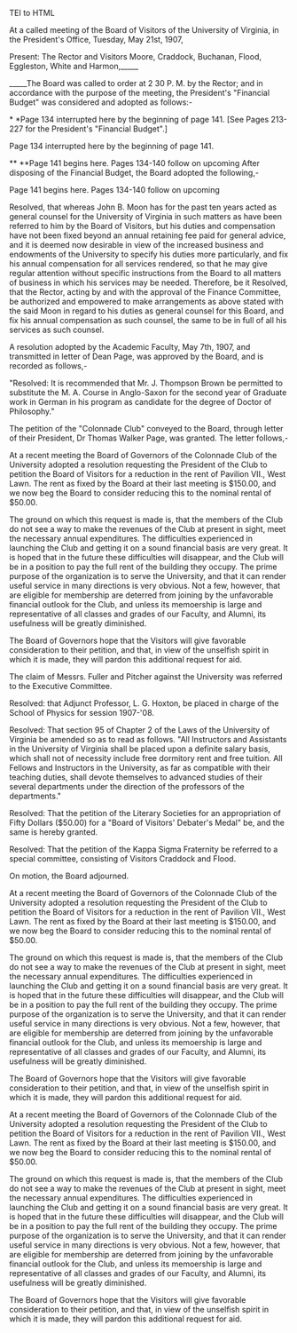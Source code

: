  TEI to HTML

At a called meeting of the Board of Visitors of the University of Virginia, in the President's Office, Tuesday, May 21st, 1907,

Present: The Rector and Visitors Moore, Craddock, Buchanan, Flood, Eggleston, White and Harmon,\_\_\_\_\_

\_\_\_\_\_The Board was called to order at 2 30 P. M. by the Rector; and in accordance with the purpose of the meeting, the President's "Financial Budget" was considered and adopted as follows:-

\* \*Page 134 interrupted here by the beginning of page 141. \[See Pages 213-227 for the President's "Financial Budget".\]

Page 134 interrupted here by the beginning of page 141.

\*\* \*\*Page 141 begins here. Pages 134-140 follow on upcoming After disposing of the Financial Budget, the Board adopted the following,-

Page 141 begins here. Pages 134-140 follow on upcoming

Resolved, that whereas John B. Moon has for the past ten years acted as general counsel for the University of Virginia in such matters as have been referred to him by the Board of Visitors, but his duties and compensation have not been fixed beyond an annual retaining fee paid for general advice, and it is deemed now desirable in view of the increased business and endowments of the University to specify his duties more particularly, and fix his annual compensation for all services rendered, so that he may give regular attention without specific instructions from the Board to all matters of business in which his services may be needed. Therefore, be it Resolved, that the Rector, acting by and with the approval of the Finance Committee, be authorized and empowered to make arrangements as above stated with the said Moon in regard to his duties as general counsel for this Board, and fix his annual compensation as such counsel, the same to be in full of all his services as such counsel.

A resolution adopted by the Academic Faculty, May 7th, 1907, and transmitted in letter of Dean Page, was approved by the Board, and is recorded as follows,-

"Resolved: It is recommended that Mr. J. Thompson Brown be permitted to substitute the M. A. Course in Anglo-Saxon for the second year of Graduate work in German in his program as candidate for the degree of Doctor of Philosophy."

The petition of the "Colonnade Club" conveyed to the Board, through letter of their President, Dr Thomas Walker Page, was granted. The letter follows,-

At a recent meeting the Board of Governors of the Colonnade Club of the University adopted a resolution requesting the President of the Club to petition the Board of Visitors for a reduction in the rent of Pavilion VII., West Lawn. The rent as fixed by the Board at their last meeting is $150.00, and we now beg the Board to consider reducing this to the nominal rental of $50.00.

The ground on which this request is made is, that the members of the Club do not see a way to make the revenues of the Club at present in sight, meet the necessary annual expenditures. The difficulties experienced in launching the Club and getting it on a sound financial basis are very great. It is hoped that in the future these difficulties will disappear, and the Club will be in a position to pay the full rent of the building they occupy. The prime purpose of the organization is to serve the University, and that it can render useful service in many directions is very obvious. Not a few, however, that are eligible for membership are deterred from joining by the unfavorable financial outlook for the Club, and unless its memoership is large and representative of all classes and grades of our Faculty, and Alumni, its usefulness will be greatly diminished.

The Board of Governors hope that the Visitors will give favorable consideration to their petition, and that, in view of the unselfish spirit in which it is made, they will pardon this additional request for aid.

The claim of Messrs. Fuller and Pitcher against the University was referred to the Executive Committee.

Resolved: that Adjunct Professor, L. G. Hoxton, be placed in charge of the School of Physics for session 1907-'08.

Resolved: That section 95 of Chapter 2 of the Laws of the University of Virginia be amended so as to read as follows. "All Instructors and Assistants in the University of Virginia shall be placed upon a definite salary basis, which shall not of necessity include free dormitory rent and free tuition. All Fellows and Instructors in the University, as far as compatible with their teaching duties, shall devote themselves to advanced studies of their several departments under the direction of the professors of the departments."

Resolved: That the petition of the Literary Societies for an appropriation of Fifty Dollars ($50.00) for a "Board of Visitors' Debater's Medal" be, and the same is hereby granted.

Resolved: That the petition of the Kappa Sigma Fraternity be referred to a special committee, consisting of Visitors Craddock and Flood.

On motion, the Board adjourned.

At a recent meeting the Board of Governors of the Colonnade Club of the University adopted a resolution requesting the President of the Club to petition the Board of Visitors for a reduction in the rent of Pavilion VII., West Lawn. The rent as fixed by the Board at their last meeting is $150.00, and we now beg the Board to consider reducing this to the nominal rental of $50.00.

The ground on which this request is made is, that the members of the Club do not see a way to make the revenues of the Club at present in sight, meet the necessary annual expenditures. The difficulties experienced in launching the Club and getting it on a sound financial basis are very great. It is hoped that in the future these difficulties will disappear, and the Club will be in a position to pay the full rent of the building they occupy. The prime purpose of the organization is to serve the University, and that it can render useful service in many directions is very obvious. Not a few, however, that are eligible for membership are deterred from joining by the unfavorable financial outlook for the Club, and unless its memoership is large and representative of all classes and grades of our Faculty, and Alumni, its usefulness will be greatly diminished.

The Board of Governors hope that the Visitors will give favorable consideration to their petition, and that, in view of the unselfish spirit in which it is made, they will pardon this additional request for aid.

At a recent meeting the Board of Governors of the Colonnade Club of the University adopted a resolution requesting the President of the Club to petition the Board of Visitors for a reduction in the rent of Pavilion VII., West Lawn. The rent as fixed by the Board at their last meeting is $150.00, and we now beg the Board to consider reducing this to the nominal rental of $50.00.

The ground on which this request is made is, that the members of the Club do not see a way to make the revenues of the Club at present in sight, meet the necessary annual expenditures. The difficulties experienced in launching the Club and getting it on a sound financial basis are very great. It is hoped that in the future these difficulties will disappear, and the Club will be in a position to pay the full rent of the building they occupy. The prime purpose of the organization is to serve the University, and that it can render useful service in many directions is very obvious. Not a few, however, that are eligible for membership are deterred from joining by the unfavorable financial outlook for the Club, and unless its memoership is large and representative of all classes and grades of our Faculty, and Alumni, its usefulness will be greatly diminished.

The Board of Governors hope that the Visitors will give favorable consideration to their petition, and that, in view of the unselfish spirit in which it is made, they will pardon this additional request for aid.